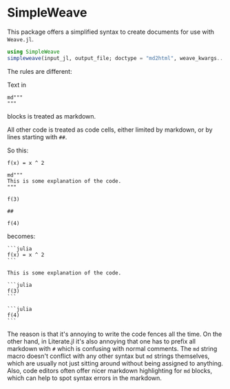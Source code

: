 # SimpleWeave

This package offers a simplified syntax to create documents for use with `Weave.jl`.

```julia
using SimpleWeave
simpleweave(input_jl, output_file; doctype = "md2html", weave_kwargs...)
```

The rules are different:

Text in

```
md"""
"""
```

blocks is treated as markdown.

All other code is treated as code cells, either limited by markdown, or by lines starting with `##`.

So this:

```
f(x) = x ^ 2

md"""
This is some explanation of the code.
"""

f(3)

##

f(4)
```

becomes:

````
```julia
f(x) = x ^ 2
```

This is some explanation of the code.

```julia
f(3)
```

```julia
f(4)
```
````

The reason is that it's annoying to write the code fences all the time.
On the other hand, in Literate.jl it's also annoying that one has to prefix all markdown with `#` which is confusing with normal comments.
The `md` string macro doesn't conflict with any other syntax but `md` strings themselves, which are usually not just sitting around without being assigned to anything.
Also, code editors often offer nicer markdown highlighting for `md` blocks, which can help to spot syntax errors in the markdown.